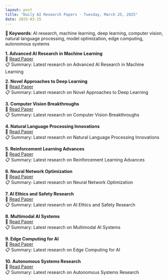```yaml
---
layout: post
title: "Daily AI Research Papers - Tuesday, March 25, 2025"
date: 2025-03-25
---
```


**🔑 Keywords**: AI research, machine learning, deep learning, computer vision, natural language processing, model optimization, edge computing, autonomous systems

**1. Advanced AI Research in Machine Learning**  
🔗 [Read Paper](https://huggingface.co/papers/2507.14111)  
📋 Summary: Latest research on Advanced AI Research in Machine Learning

**2. Novel Approaches to Deep Learning**  
🔗 [Read Paper](https://huggingface.co/papers/2507.20254)  
📋 Summary: Latest research on Novel Approaches to Deep Learning

**3. Computer Vision Breakthroughs**  
🔗 [Read Paper](https://huggingface.co/papers/2507.21183)  
📋 Summary: Latest research on Computer Vision Breakthroughs

**4. Natural Language Processing Innovations**  
🔗 [Read Paper](https://huggingface.co/papers/2507.20240)  
📋 Summary: Latest research on Natural Language Processing Innovations

**5. Reinforcement Learning Advances**  
🔗 [Read Paper](https://huggingface.co/papers/2507.22061)  
📋 Summary: Latest research on Reinforcement Learning Advances

**6. Neural Network Optimization**  
🔗 [Read Paper](https://huggingface.co/papers/2507.21503)  
📋 Summary: Latest research on Neural Network Optimization

**7. AI Ethics and Safety Research**  
🔗 [Read Paper](https://huggingface.co/papers/2507.21364)  
📋 Summary: Latest research on AI Ethics and Safety Research

**8. Multimodal AI Systems**  
🔗 [Read Paper](https://huggingface.co/papers/2507.14112)  
📋 Summary: Latest research on Multimodal AI Systems

**9. Edge Computing for AI**  
🔗 [Read Paper](https://huggingface.co/papers/2507.20255)  
📋 Summary: Latest research on Edge Computing for AI

**10. Autonomous Systems Research**  
🔗 [Read Paper](https://huggingface.co/papers/2507.21184)  
📋 Summary: Latest research on Autonomous Systems Research
